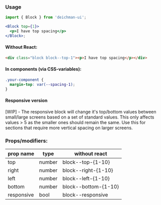 ### Usage

```jsx
import { Block } from 'deichman-ui';

<Block top={1}>
  <p>I have top spacing</p>
</Block>;
```

#### Without React:

```html
<div class="block block--top-1"><p>I have top spacing</p></div>
```

#### In components (via CSS-variables):

```css
.your-component {
  margin-top: var(--spacing-1);
}
```

#### Responsive version

[WIP] - The responsive block will change it's top/bottom values between small/large screens based on a set of standard values. This only affects values > 5 as the smaller ones should remain the same. Use this for sections that require more vertical spacing on larger screens.

### Props/modifiers:

| prop name  | type   | without react        |
| ---------- | ------ | -------------------- |
| top        | number | block--top-{1-10}    |
| right      | number | block--right-{1-10}  |
| left       | number | block--left-{1-10}   |
| bottom     | number | block--bottom-{1-10} |
| responsive | bool   | block--responsive    |
